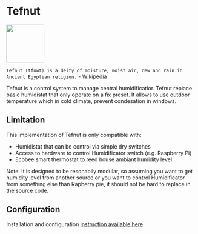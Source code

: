 # Tefnut

<img src='https://upload.wikimedia.org/wikipedia/commons/thumb/e/e1/Shu_with_feather.svg/640px-Shu_with_feather.svg.png' width='100'>

`Tefnut (tfnwt) is a deity of moisture, moist air, dew and rain in Ancient Egyptian religion.` - [Wikipedia](https://en.wikipedia.org/wiki/Tefnut)

Tefnut is a control system to manage central humidificatior. Tefnut replace basic humidistat that only operate on a fix preset. It allows to use outdoor temperature which in cold climate, prevent condesation in windows. 

## Limitation

This implementation of Tefnut is only compatible with:
* Humidistat that can be control via simple dry switches
* Access to hardware to control Humidificator switch (e.g. Raspberry Pi)
* Ecobee smart thermostat to reed house ambiant humidity level. 

Note: It is designed to be resonabily modular, so assuming you want to get humidity level from another source or you want to control Humidificator from something else than Rapberry pie, it should not be hard to replace in the source code. 

## Configuration 
 
Installation and configuration [instruction available here](https://github.com/marcolivierarsenault/tefnut/wiki/Installation)


